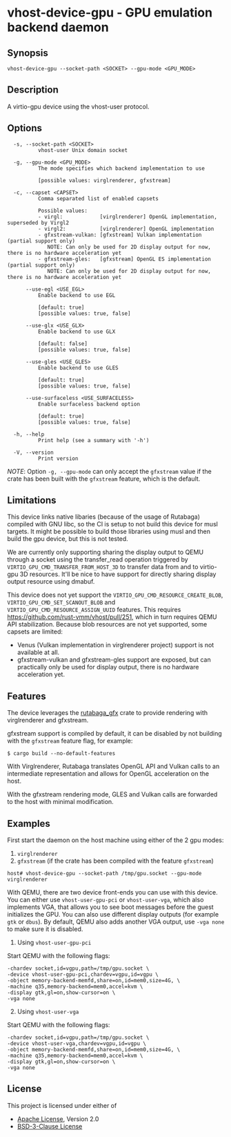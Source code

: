 # vhost-device-gpu - GPU emulation backend daemon

## Synopsis

```shell
vhost-device-gpu --socket-path <SOCKET> --gpu-mode <GPU_MODE>
```

## Description

A virtio-gpu device using the vhost-user protocol.

## Options

```text
  -s, --socket-path <SOCKET>
          vhost-user Unix domain socket

  -g, --gpu-mode <GPU_MODE>
          The mode specifies which backend implementation to use
          
          [possible values: virglrenderer, gfxstream]

  -c, --capset <CAPSET>
          Comma separated list of enabled capsets

          Possible values:
          - virgl:            [virglrenderer] OpenGL implementation, superseded by Virgl2
          - virgl2:           [virglrenderer] OpenGL implementation
          - gfxstream-vulkan: [gfxstream] Vulkan implementation (partial support only)
             NOTE: Can only be used for 2D display output for now, there is no hardware acceleration yet
          - gfxstream-gles:   [gfxstream] OpenGL ES implementation (partial support only)
             NOTE: Can only be used for 2D display output for now, there is no hardware acceleration yet

      --use-egl <USE_EGL>
          Enable backend to use EGL
          
          [default: true]
          [possible values: true, false]

      --use-glx <USE_GLX>
          Enable backend to use GLX
          
          [default: false]
          [possible values: true, false]

      --use-gles <USE_GLES>
          Enable backend to use GLES
          
          [default: true]
          [possible values: true, false]

      --use-surfaceless <USE_SURFACELESS>
          Enable surfaceless backend option
          
          [default: true]
          [possible values: true, false]

  -h, --help
          Print help (see a summary with '-h')

  -V, --version
          Print version
```

_NOTE_: Option `-g, --gpu-mode` can only accept the `gfxstream` value if the
crate has been built with the `gfxstream` feature, which is the default.

## Limitations

This device links native libaries (because of the usage of Rutabaga) compiled
with GNU libc, so the CI is setup to not build this device for musl targets. 
It might be possible to build those libraries using musl and then build the gpu
device, but this is not tested.

We are currently only supporting sharing the display output to QEMU through a
socket using the transfer_read operation triggered by
`VIRTIO_GPU_CMD_TRANSFER_FROM_HOST_3D` to transfer data from and to virtio-gpu 3D
resources. It'll be nice to have support for directly sharing display output
resource using dmabuf.

This device does not yet support the `VIRTIO_GPU_CMD_RESOURCE_CREATE_BLOB`,
`VIRTIO_GPU_CMD_SET_SCANOUT_BLOB` and `VIRTIO_GPU_CMD_RESOURCE_ASSIGN_UUID` features. 
This requires https://github.com/rust-vmm/vhost/pull/251, which in turn requires QEMU API stabilization.
Because blob resources are not yet supported, some capsets are limited:
- Venus (Vulkan implementation in virglrenderer project) support is not available at all.
- gfxstream-vulkan and gfxstream-gles support are exposed, but can practically only be used for display output, there is no hardware acceleration yet.
## Features

The device leverages the [rutabaga_gfx](https://crates.io/crates/rutabaga_gfx)
crate to provide rendering with virglrenderer and gfxstream.

gfxstream support is compiled by default, it can be disabled by not building with the `gfxstream` feature flag, for example:

```session
$ cargo build --no-default-features
```

With Virglrenderer, Rutabaga translates OpenGL API and Vulkan calls to an
intermediate representation and allows for OpenGL acceleration on the host.

With the gfxstream rendering mode, GLES and Vulkan calls are forwarded to the
host with minimal modification.

## Examples

First start the daemon on the host machine using either of the 2 gpu modes:

1) `virglrenderer`
2) `gfxstream` (if the crate has been compiled with the feature `gfxstream`)

```shell
host# vhost-device-gpu --socket-path /tmp/gpu.socket --gpu-mode virglrenderer
```

With QEMU, there are two device front-ends you can use with this device.
You can either use `vhost-user-gpu-pci` or `vhost-user-vga`, which also
implements VGA, that allows you to see boot messages before the guest
initializes the GPU. You can also use different display outputs (for example
`gtk` or `dbus`).
By default, QEMU also adds another VGA output, use `-vga none` to make 
sure it is disabled.

1) Using `vhost-user-gpu-pci`

Start QEMU with the following flags:

```text
-chardev socket,id=vgpu,path=/tmp/gpu.socket \
-device vhost-user-gpu-pci,chardev=vgpu,id=vgpu \
-object memory-backend-memfd,share=on,id=mem0,size=4G, \
-machine q35,memory-backend=mem0,accel=kvm \
-display gtk,gl=on,show-cursor=on \
-vga none
```

2) Using `vhost-user-vga`

Start QEMU with the following flags:

```text
-chardev socket,id=vgpu,path=/tmp/gpu.socket \
-device vhost-user-vga,chardev=vgpu,id=vgpu \
-object memory-backend-memfd,share=on,id=mem0,size=4G, \
-machine q35,memory-backend=mem0,accel=kvm \
-display gtk,gl=on,show-cursor=on \
-vga none
```

## License

This project is licensed under either of

- [Apache License](http://www.apache.org/licenses/LICENSE-2.0), Version 2.0
- [BSD-3-Clause License](https://opensource.org/licenses/BSD-3-Clause)
